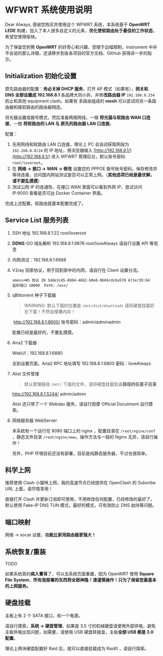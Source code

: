 # WFWRT 系统使用说明

Dear Always, 感谢您购买并使用这个 WFWRT 系统，本系统基于 **OpenWRT LEDE** 构建，加入了本人很多自定义的元素，**优化使软路由处于最佳的工作状态**，希望您使用愉快。

为了保留您折腾 **OpenWRT** 的好奇心和兴趣，受限于边幅限制，instrument 中并不会说的那么详细，还请移步到各各项目的官方文档、GitHub 获得进一步的指示。

## Initialization 初始化设置

原先路由器的配置：**务必关掉 DHCP 服务**，打开 AP 模式（如果有），**网关和 DNS 全部设置成 192.168.8.1** 各品牌大同小异，并修**改路由器 IP** `192.168.8.254` 防止和其他 equipment clash。如果有 多路由组成的 **mesh** 可以尝试将另一条路由器和接软路由的路由器相连。

将光猫设置成拨号模式，然后准备两根网线，一根 **将光猫与软路由 WAN 口连接**，一根 **将软路由的 LAN 与 原先的路由器 LAN 口连接**。

配置：

1. 先用网线和软路由 LAN 口连接，理论上 PC 会自动获取网段为 `192.168.8.0/24` 的 IP 地址，用浏览器输入 [http://192.168.8.1/](http://192.168.8.1/) 进入 WFWRT 管理后台，默认账号密码 `root/loveroot`。
2. 在 **网络 -> 接口 -> WAN -> 修改** 设置您的 PPPOE 拨号账号密码，保存修改并等待连接，访问国内网站测试是否可以正常上网。（**其他选项已经是最优解，请不要乱摸摸**）
3. 测试公网 IP 的连通性，在接口 WAN 里面可以看到外网 IP，尝试访问 IP:9000 查看是否可达 Docker Container 界面。

完成上述配置，软路由就基本配置完成了。

## Service List 服务列表

1. SSH 地址 192.168.8.1:22 root/loveroot
2. **DDNS**-GO 域名解析 192.168.8.1:9876 root/loveAlways 请自行设置 API 等信息
3. 内网测试：192.168.8.1:6688
4. V2ray 回家协议，用于回到家中的内网，请自行在 Client 设置分流。

   ```shell
   vmess+WS 协议 ID 5dde3c45-8884-46b2-b0e6-8b04cdc6a578 AlterID:64 
   监听端口 10000  Path: /wss/
   ```

5. qBittorrent 种子下载器

   > WARNING: 默认下载的位置是 `/mnt/disk/downloads` 请将硬盘挂载好在下载！不然会撑爆内存！

   ​	<http://192.168.8.1:8600/> 账号密码：admin/adminadmin

   配置已经是最好的，不要乱摸摸。

6. Aira2 下载器

   WebUI：192.168.8.1:6880

   去到设置页面，Aria2 RPC 地址填写 192.168.8.1:6800 密码：loveAlways

7. Alist 文件管理

   > 默认管理路径 `/mnt/` 下面的文件，请将硬盘挂载到该**路径的任意子目录**

   <http://192.168.8.1:5244/> admin/admin

   Alist 还只带了一个 Webdav 服务，请自行观摩 Official Docutment 自行摸索。

8. 网络服务器 WebServer

   本系统有一个运行在 8080 端口上的 nginx ，配置目录在 `/root/nginx/conf` ，静态文件目录 `/root/nginx/www`，操作方法与一般的 Nginx 无异，请自行操作！

   另外，PHP 环境目前还没有部署，目前是纯静态服务器，不过也很简单。

## 科学上网

推荐使用 Clash 小猫咪上网，我的高速节点已经提供在 OpenClash 的 Subsribe URL 上面，请尽情享用！

直接打开 Clash 并更新订阅即可使用，不用修改任何配置，已经修改的最好了。默认使用 Fake-IP DNS TUN 模式，最好的模式，可有效防止 DNS 劫持等问题。 

## 端口映射

网络 -> socat 设置，**功能比家用路由器更强大！**

## 系统恢复/重装

TODO

如果系统真的**病入膏肓**了，可以去系统页面重置，因为 OpenWRT 使用 **Square File System**，**所有我部署的东西将全部神隐！请谨慎操作！只为了保留您最基本的上网服务。**

## 硬盘挂载

主板上有 2 个 SATA 接口，和一个电源。

请自行摸索，**系统 -> 硬盘管理**，如果是 3.5 寸的机械硬盘请使用外部供电，避免主板供电出现问题，如需要，请使用 USB 硬盘转接盒，主板**全部 USB 都是 3.0 配置**。

理论上两块硬盘配置好 Raid 后，就可以直接挂载成为 Raid0 ，请自行探索。
